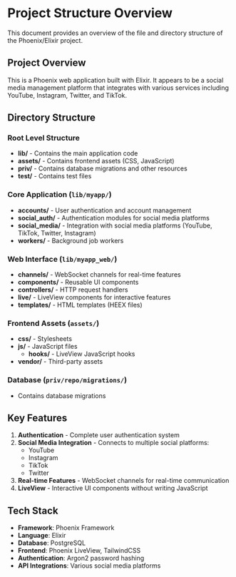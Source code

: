 # Project Structure Overview

This document provides an overview of the file and directory structure of the Phoenix/Elixir project.

## Project Overview

This is a Phoenix web application built with Elixir. It appears to be a social media management platform that integrates with various services including YouTube, Instagram, Twitter, and TikTok.

## Directory Structure

### Root Level Structure

- **lib/** - Contains the main application code
- **assets/** - Contains frontend assets (CSS, JavaScript)
- **priv/** - Contains database migrations and other resources
- **test/** - Contains test files

### Core Application (`lib/myapp/`)

- **accounts/** - User authentication and account management
- **social_auth/** - Authentication modules for social media platforms
- **social_media/** - Integration with social media platforms (YouTube, TikTok, Twitter, Instagram)
- **workers/** - Background job workers

### Web Interface (`lib/myapp_web/`)

- **channels/** - WebSocket channels for real-time features
- **components/** - Reusable UI components
- **controllers/** - HTTP request handlers
- **live/** - LiveView components for interactive features
- **templates/** - HTML templates (HEEX files)

### Frontend Assets (`assets/`)

- **css/** - Stylesheets
- **js/** - JavaScript files
  - **hooks/** - LiveView JavaScript hooks
- **vendor/** - Third-party assets

### Database (`priv/repo/migrations/`)

- Contains database migrations

## Key Features

1. **Authentication** - Complete user authentication system
2. **Social Media Integration** - Connects to multiple social platforms:
   - YouTube
   - Instagram
   - TikTok
   - Twitter
3. **Real-time Features** - WebSocket channels for real-time communication
4. **LiveView** - Interactive UI components without writing JavaScript

## Tech Stack

- **Framework**: Phoenix Framework
- **Language**: Elixir
- **Database**: PostgreSQL
- **Frontend**: Phoenix LiveView, TailwindCSS
- **Authentication**: Argon2 password hashing
- **API Integrations**: Various social media platforms

